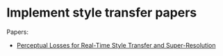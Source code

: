 # Implement style transfer papers

Papers:
- [Perceptual Losses for Real-Time Style Transfer and Super-Resolution](https://arxiv.org/abs/1603.08155)
